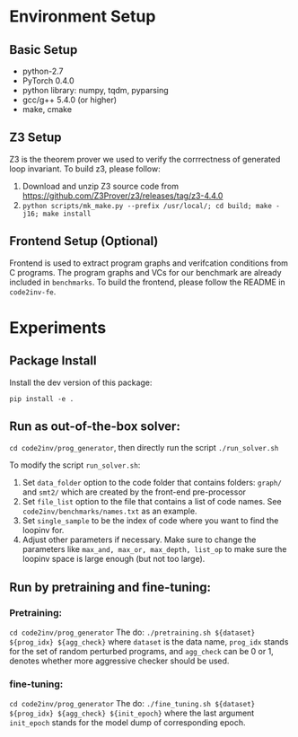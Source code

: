 

# Environment Setup

## Basic Setup
- python-2.7 
- PyTorch 0.4.0
- python library: numpy, tqdm, pyparsing
- gcc/g++ 5.4.0 (or higher)
- make, cmake

## Z3 Setup
Z3 is the theorem prover we used to verify the corrrectness of generated loop invariant. To build z3, please follow:

1. Download and unzip Z3 source code from https://github.com/Z3Prover/z3/releases/tag/z3-4.4.0
2. ```python scripts/mk_make.py --prefix /usr/local/; cd build; make -j16; make install ```

## Frontend Setup (Optional)
Frontend is used to extract program graphs and verifcation conditions from C programs. The program graphs and VCs for our benchmark are already included in `benchmarks`.  To build the frontend, please follow the README in `code2inv-fe`. 


# Experiments

## Package Install

Install the dev version of this package:

```pip install -e .```

## Run as out-of-the-box solver:

```cd code2inv/prog_generator```, then directly run the script ```./run_solver.sh```

To modify the script ```run_solver.sh```:

1. Set ```data_folder``` option to the code folder that contains folders: ```graph/``` and ```smt2/``` which are created by the front-end pre-processor
2. Set ```file_list``` option to the file that contains a list of code names. See ```code2inv/benchmarks/names.txt``` as an example.
3. Set ```single_sample``` to be the index of code where you want to find the loopinv for.
4. Adjust other parameters if necessary. Make sure to change the parameters like ```max_and, max_or, max_depth, list_op``` to make sure the loopinv space is large enough (but not too large).

## Run by pretraining and fine-tuning:

### Pretraining: 

```cd code2inv/prog_generator```
The do:
```./pretraining.sh ${dataset} ${prog_idx} ${agg_check}```
where ```dataset``` is the data name, ```prog_idx``` stands for the set of random perturbed programs, and ```agg_check``` can be 0 or 1, denotes whether more aggressive checker should be used. 

### fine-tuning:
```cd code2inv/prog_generator```
The do:
```./fine_tuning.sh ${dataset} ${prog_idx} ${agg_check} ${init_epoch}```
where the last argument ```init_epoch``` stands for the model dump of corresponding epoch. 






